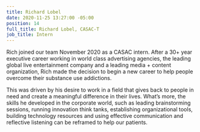 ```yaml
---
title: Richard Lobel
date: 2020-11-25 13:27:00 -05:00
position: 14
full_title: Richard Lobel, CASAC-T
job_title: Intern
---
```


Rich joined our team November 2020 as a CASAC intern. After a 30+ year executive career working in world class advertising agencies, the leading global live entertainment company and a leading media + content organization, Rich made the decision to begin a new career to help people overcome their substance use addictions. 

 This was driven by his desire to work in a field that gives back to people in need and create a meaningful difference in their lives.  What’s more, the skills he developed in the corporate world, such as leading brainstorming sessions, running innovation think tanks, establishing organizational tools, building technology resources and using effective communication and reflective listening can be reframed to help our patients.   